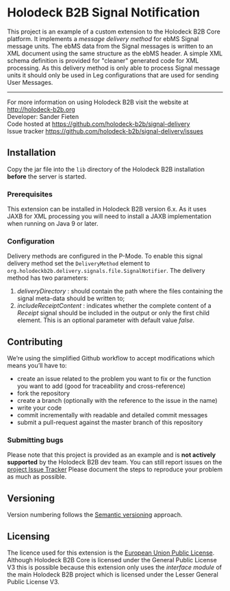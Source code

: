 # Holodeck B2B Signal Notification
This project is an example of a custom extension to the Holodeck B2B Core platform. It implements a _message delivery
method_ for ebMS Signal message units.
The ebMS data from the Signal messages is written to an XML document using the same structure as the ebMS header. A
simple XML schema definition is provided for "cleaner" generated code for XML processing.
As this delivery method is only able to process Signal message units it should only be used in Leg configurations that
 are used for sending User Messages.

__________________
For more information on using Holodeck B2B visit the website at http://holodeck-b2b.org  
Developer: Sander Fieten  
Code hosted at https://github.com/holodeck-b2b/signal-delivery  
Issue tracker https://github.com/holodeck-b2b/signal-delivery/issues

## Installation
Copy the jar file into the `lib` directory of the Holodeck B2B installation **before** the server is started.

### Prerequisites
This extension can be installed in Holodeck B2B version 6.x. As it uses JAXB for XML processing you will need to
install a JAXB implementation when running on Java 9 or later. 

### Configuration
Delivery methods are configured in the P-Mode.
To enable this signal delivery method set the `DeliveryMethod` element to `org.holodeckb2b.delivery.signals.file.SignalNotifier`.
The delivery method has two parameters:

1. _deliveryDirectory_ : should contain the path where the files containing the signal meta-data should be written to;
2. _includeReceiptContent_ : indicates whether the complete content of a _Receipt_ signal should be included in the output
or only the first child element. This is an optional parameter with default value _false_.

## Contributing
We’re using the simplified Github workflow to accept modifications which means you’ll have to:
* create an issue related to the problem you want to fix or the function you want to add (good for traceability and cross-reference)
* fork the repository
* create a branch (optionally with the reference to the issue in the name)
* write your code
* commit incrementally with readable and detailed commit messages
* submit a pull-request against the master branch of this repository

### Submitting bugs
Please note that this project is provided as an example and is **not actively supported** by the Holodeck B2B dev team.
You can still report issues on the [project Issue Tracker](https://github.com/holodeck-b2b/signal-delivery/issues)
Please document the steps to reproduce your problem as much as possible.

## Versioning
Version numbering follows the [Semantic versioning](http://semver.org/) approach.

## Licensing
The licence used for this extension is the [European Union Public License](https://joinup.ec.europa.eu/community/eupl/home).
Although Holodeck B2B Core is licensed under the General Public License V3 this is possible because this extension only
uses the *interface module* of the main Holodeck B2B project which is licensed under the Lesser General Public License V3.

